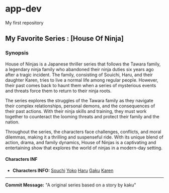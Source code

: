# app-dev
My first repository
 

## My Favorite Series : [House Of Ninja]

### Synopsis
House of Ninjas is a Japanese thriller series that follows the Tawara family, a legendary ninja family who abandoned their ninja duties six years ago after a tragic incident. The family, consisting of Souichi, Haru, and their daughter Karen, tries to live a normal life among regular people. However, their past comes back to haunt them when a series of mysterious events and threats force them to return to their ninja roots.

The series explores the struggles of the Tawara family as they navigate their complex relationships, personal demons, and the consequences of their past actions. With their ninja skills and training, they must work together to counteract the looming threats and protect their family and the nation.

Throughout the series, the characters face challenges, conflicts, and moral dilemmas, making it a thrilling and suspenseful ride. With its unique blend of action, drama, and family dynamics, House of Ninjas is a captivating and entertaining show that explores the world of ninjas in a modern-day setting.

#### Characters INF
- **Characters INFO:**
[Souchi](https://mydramalist.com/people/681-eguchi-yosuke)
[Yoko](https://mydramalist.com/people/830-kimura-tae)
[Haru](https://mydramalist.com/people/582-kaku-kento)
[Gaku](https://mydramalist.com/people/1264-kora-kengo)
[Karen](https://mydramalist.com/people/12670-yoshioka-riho)

---

**Commit Message:**
"A original series based on a story by kaku"
   
